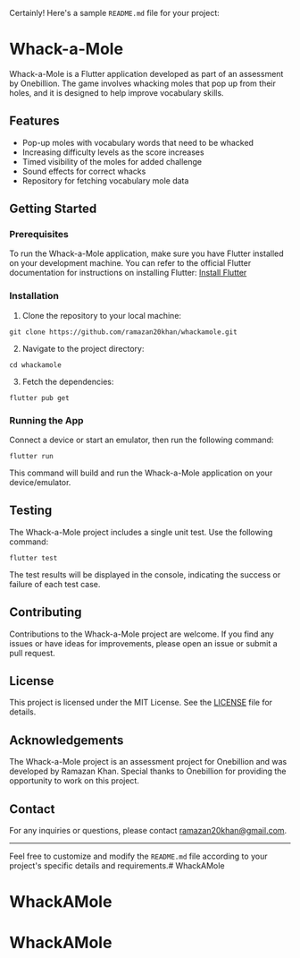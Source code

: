 Certainly! Here's a sample `README.md` file for your project:

# Whack-a-Mole

Whack-a-Mole is a Flutter application developed as part of an assessment by Onebillion. The game involves whacking moles that pop up from their holes, and it is designed to help improve vocabulary skills.

## Features

- Pop-up moles with vocabulary words that need to be whacked
- Increasing difficulty levels as the score increases
- Timed visibility of the moles for added challenge
- Sound effects for correct whacks
- Repository for fetching vocabulary mole data

## Getting Started

### Prerequisites

To run the Whack-a-Mole application, make sure you have Flutter installed on your development machine. You can refer to the official Flutter documentation for instructions on installing Flutter: [Install Flutter](https://flutter.dev/docs/get-started/install)

### Installation

1. Clone the repository to your local machine:

```
git clone https://github.com/ramazan20khan/whackamole.git
```

2. Navigate to the project directory:

```
cd whackamole
```

3. Fetch the dependencies:

```
flutter pub get
```

### Running the App

Connect a device or start an emulator, then run the following command:

```
flutter run
```

This command will build and run the Whack-a-Mole application on your device/emulator.

## Testing

The Whack-a-Mole project includes a single unit test. Use the following command:

```
flutter test
```

The test results will be displayed in the console, indicating the success or failure of each test case.

## Contributing

Contributions to the Whack-a-Mole project are welcome. If you find any issues or have ideas for improvements, please open an issue or submit a pull request.

## License

This project is licensed under the MIT License. See the [LICENSE](LICENSE) file for details.

## Acknowledgements

The Whack-a-Mole project is an assessment project for Onebillion and was developed by Ramazan Khan. Special thanks to Onebillion for providing the opportunity to work on this project.

## Contact

For any inquiries or questions, please contact ramazan20khan@gmail.com.

---

Feel free to customize and modify the `README.md` file according to your project's specific details and requirements.# WhackAMole
# WhackAMole
# WhackAMole
